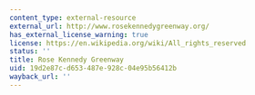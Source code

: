```yaml
---
content_type: external-resource
external_url: http://www.rosekennedygreenway.org/
has_external_license_warning: true
license: https://en.wikipedia.org/wiki/All_rights_reserved
status: ''
title: Rose Kennedy Greenway
uid: 19d2e87c-d653-487e-928c-04e95b56412b
wayback_url: ''
---
```

